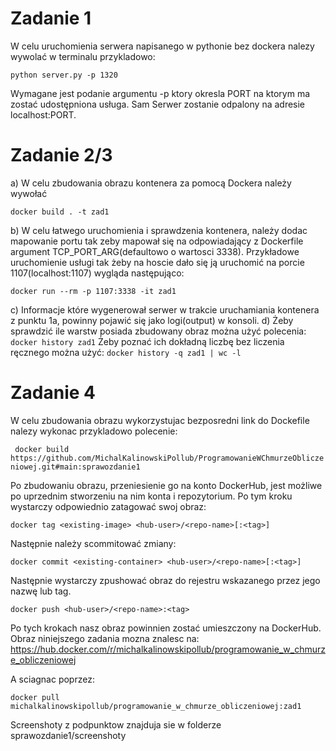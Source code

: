 # Zadanie 1
W celu uruchomienia serwera napisanego w pythonie bez dockera nalezy wywolać w terminalu przykladowo:

```python server.py -p 1320```

Wymagane jest podanie argumentu -p ktory okresla PORT na ktorym ma zostać udostępniona usługa. Sam Serwer zostanie odpalony na adresie localhost:PORT.

# Zadanie 2/3
a) W celu zbudowania obrazu kontenera za pomocą Dockera należy wywołać

``` docker build . -t zad1 ```

b) W celu łatwego uruchomienia i sprawdzenia kontenera, należy dodac mapowanie portu tak zeby mapował się na odpowiadający z Dockerfile argument TCP_PORT_ARG(defaultowo o wartosci 3338). Przykładowe uruchomienie usługi tak żeby na hoscie dało się ją uruchomić na porcie 1107(localhost:1107) wygląda następująco:

``` docker run --rm -p 1107:3338 -it zad1 ```

c) Informacje które wygenerował serwer w trakcie uruchamiania kontenera z punktu 1a, powinny pojawić się jako logi(output) w konsoli.
d) Żeby sprawdzić ile warstw posiada zbudowany obraz można użyć polecenia:
```docker history zad1```
Żeby poznać ich dokładną liczbę bez liczenia ręcznego można użyć: ```docker history -q zad1 | wc -l ```

# Zadanie 4
W celu zbudowania obrazu wykorzystujac bezposredni link do Dockefile nalezy wykonac przykladowo polecenie:

```  docker build https://github.com/MichalKalinowskiPollub/ProgramowanieWChmurzeObliczeniowej.git#main:sprawozdanie1 ```

Po zbudowaniu obrazu, przeniesienie go na konto DockerHub, jest możliwe po uprzednim stworzeniu na nim konta i repozytorium. Po tym kroku wystarczy odpowiednio zatagować swoj obraz:

``` docker tag <existing-image> <hub-user>/<repo-name>[:<tag>] ```

Następnie należy scommitować zmiany:

``` docker commit <existing-container> <hub-user>/<repo-name>[:<tag>] ```

Następnie wystarczy zpushować obraz do rejestru wskazanego przez jego nazwę lub tag.

``` docker push <hub-user>/<repo-name>:<tag> ```

Po tych krokach nasz obraz powinnien zostać umieszczony na DockerHub.
Obraz niniejszego zadania mozna znalesc na:
https://hub.docker.com/r/michalkalinowskipollub/programowanie_w_chmurze_obliczeniowej

A sciagnac poprzez: 

```docker pull michalkalinowskipollub/programowanie_w_chmurze_obliczeniowej:zad1```

Screenshoty z podpunktow znajduja sie w folderze sprawozdanie1/screenshoty
